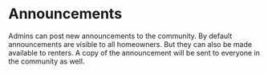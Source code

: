 # Announcements

Admins can post new announcements to the community. By default announcements are visible to all homeowners. But they can also be made available to renters. A copy of the announcement will be sent to everyone in the community as well.
